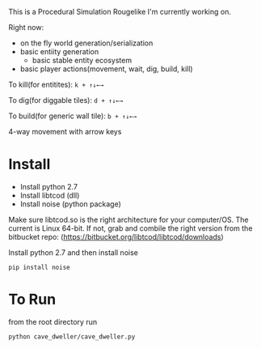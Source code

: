 This is a Procedural Simulation Rougelike I'm currently working on.

Right now:  

- on the fly world generation/serialization
- basic entiity generation
    - basic stable entity ecosystem
- basic player actions(movement, wait, dig, build, kill)

To kill(for entitites): `k + ↑↓←→`

To dig(for diggable tiles): `d + ↑↓←→`

To build(for generic wall tile): `b + ↑↓←→`

4-way movement with arrow keys

# Install

* Install python 2.7
* Install libtcod (dll)
* Install noise (python package)

Make sure libtcod.so is the right architecture for your computer/OS. The current is Linux 64-bit. If not, grab and combile the right version from the bitbucket repo: (https://bitbucket.org/libtcod/libtcod/downloads)

Install python 2.7 and then install noise

    pip install noise

# To Run

from the root directory run

    python cave_dweller/cave_dweller.py
